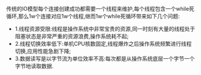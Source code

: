 传统的IO模型每个连接创建成功都需要一个线程来维护,每个线程包含一个while死循环,那么1w个连接对应1w个线程,继而1w个while死循环带来如下几个问题:
- 1.线程资源受限:线程是操作系统中非常宝贵的资源,同一时刻有大量的线程处于阻塞状态是非常严重的资源浪费,操作系统耗不起;
- 2.线程切换效率低下:单机CPU核数固定,线程爆炸之后操作系统频繁进行线程切换,应用性能急剧下降;
- 3.数据读写是以字节流为单位效率不高:每次都是从操作系统底层一个字节一个字节地读取数据.
